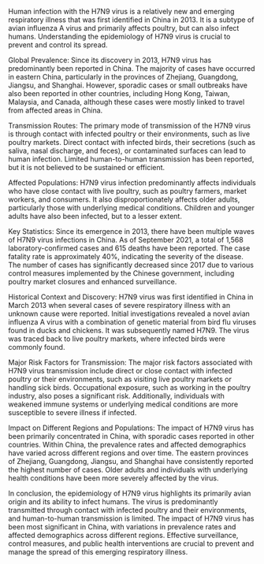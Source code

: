 Human infection with the H7N9 virus is a relatively new and emerging respiratory illness that was first identified in China in 2013. It is a subtype of avian influenza A virus and primarily affects poultry, but can also infect humans. Understanding the epidemiology of H7N9 virus is crucial to prevent and control its spread.

Global Prevalence:
Since its discovery in 2013, H7N9 virus has predominantly been reported in China. The majority of cases have occurred in eastern China, particularly in the provinces of Zhejiang, Guangdong, Jiangsu, and Shanghai. However, sporadic cases or small outbreaks have also been reported in other countries, including Hong Kong, Taiwan, Malaysia, and Canada, although these cases were mostly linked to travel from affected areas in China.

Transmission Routes:
The primary mode of transmission of the H7N9 virus is through contact with infected poultry or their environments, such as live poultry markets. Direct contact with infected birds, their secretions (such as saliva, nasal discharge, and feces), or contaminated surfaces can lead to human infection. Limited human-to-human transmission has been reported, but it is not believed to be sustained or efficient.

Affected Populations:
H7N9 virus infection predominantly affects individuals who have close contact with live poultry, such as poultry farmers, market workers, and consumers. It also disproportionately affects older adults, particularly those with underlying medical conditions. Children and younger adults have also been infected, but to a lesser extent.

Key Statistics:
Since its emergence in 2013, there have been multiple waves of H7N9 virus infections in China. As of September 2021, a total of 1,568 laboratory-confirmed cases and 615 deaths have been reported. The case fatality rate is approximately 40%, indicating the severity of the disease. The number of cases has significantly decreased since 2017 due to various control measures implemented by the Chinese government, including poultry market closures and enhanced surveillance.

Historical Context and Discovery:
H7N9 virus was first identified in China in March 2013 when several cases of severe respiratory illness with an unknown cause were reported. Initial investigations revealed a novel avian influenza A virus with a combination of genetic material from bird flu viruses found in ducks and chickens. It was subsequently named H7N9. The virus was traced back to live poultry markets, where infected birds were commonly found.

Major Risk Factors for Transmission:
The major risk factors associated with H7N9 virus transmission include direct or close contact with infected poultry or their environments, such as visiting live poultry markets or handling sick birds. Occupational exposure, such as working in the poultry industry, also poses a significant risk. Additionally, individuals with weakened immune systems or underlying medical conditions are more susceptible to severe illness if infected.

Impact on Different Regions and Populations:
The impact of H7N9 virus has been primarily concentrated in China, with sporadic cases reported in other countries. Within China, the prevalence rates and affected demographics have varied across different regions and over time. The eastern provinces of Zhejiang, Guangdong, Jiangsu, and Shanghai have consistently reported the highest number of cases. Older adults and individuals with underlying health conditions have been more severely affected by the virus.

In conclusion, the epidemiology of H7N9 virus highlights its primarily avian origin and its ability to infect humans. The virus is predominantly transmitted through contact with infected poultry and their environments, and human-to-human transmission is limited. The impact of H7N9 virus has been most significant in China, with variations in prevalence rates and affected demographics across different regions. Effective surveillance, control measures, and public health interventions are crucial to prevent and manage the spread of this emerging respiratory illness.